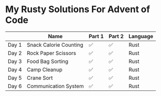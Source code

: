 # My Rusty Solutions For Advent of Code

|      | Name | Part 1 | Part 2 | Language |
|------|------|--------|--------|----------|
| Day 1| Snack Calorie Counting | ✅ | ✅ | Rust|
| Day 2| Rock Paper Scissors | ✅ | ✅ | Rust|
| Day 3| Food Bag Sorting | ✅ | ✅ | Rust|
| Day 4| Camp Cleanup | ✅ | ✅ | Rust|
| Day 5| Crane Sort | ✅ | ✅ | Rust|
| Day 6| Communication System | ✅ | ✅ | Rust|
